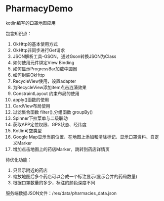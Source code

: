 # PharmacyDemo
kotlin编写的口罩地图应用  

包含知识点：  
   1. OkHttp的基本使用方式  
   2. OkHttp非同步进行Get请求  
   3. JSON解析工具-GSON，通过Gson转换JSON为Class  
   4. 如何使用元件绑定View Binding  
   5. 如何显示ProgressBar加载中圆圈  
   6. 如何封装OkHttp  
   7. RecycleView使用，设置adapter  
   8. 为RecycleView添加item点击涟漪效果  
   9. ConstraintLayout 约束布局的使用  
   10. apply()函数的使用  
   11. CardView布局使用  
   12. 过滤集合函数 filter(),分组函数 groupBy()
   13. Spinner下拉菜单与二级联动
   14. 获取APP定位权限、GPS状态、经纬度
   15. Kotlin可空类型
   16. Google Map显示当前位置、在地图上添加和清除标记、显示口罩资料、自定义Marker
   17. 增加点击地图上的药店Marker，跳转到药店详情页 

待优化功能：
   1. 只显示附近的药店
   2. 缩放地图后多个药店可以合成一个标注显示(显示合并的药局数量)
   3. 根据口罩数量的多少，标注的颜色深度不同

服务端数据JSON文件：/res/data/pharmacies_data.json
  



    